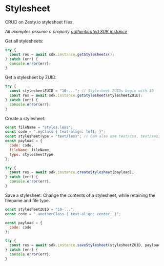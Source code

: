 # Stylesheet

CRUD on Zesty.io stylesheet files.

_All examples assume a properly_ [_authenticated SDK instance_](../instantiation.md)

Get all stylesheets:

```javascript
try {
  const res = await sdk.instance.getStylesheets();
} catch (err) {
  console.error(err);
}
```

Get a stylesheet by ZUID:

```javascript
try {
  const stylesheetZUID = "10-..."; // Stylesheet ZUIDs begin with 10
  const res = await sdk.instance.getStylesheet(stylesheetZUID);
} catch (err) {
  console.error(err);
}
```

Create a stylesheet:

```javascript
const fileName = "styles.less";
const code = ".myClass { text-align: left; }";
const stylesheetType = "text/less"; // Can also use text/css, text/sass or text/scss
const payload = {
  code: code,
  fileName: fileName,
  type: stylesheetType
};

try {
  const res = await sdk.instance.createStylesheet(payload);
} catch (err) {
  console.error(err);
}
```

Save a stylesheet: Change the contents of a stylesheet, while retaining the filename and file type.

```javascript
const stylesheetZUID = "10-...";
const code = ".anotherClass { text-align: center; }";

const payload = {
  code: code
};

try {
  const res = await sdk.instance.saveStylesheet(stylesheetZUID, payload);
} catch (err) {
  console.error(err);
}
```
